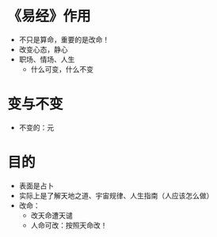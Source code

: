 # 《易经》作用
* 不只是算命，重要的是改命！
* 改变心态，静心
* 职场、情场、人生
  * 什么可变，什么不变
  
# 变与不变
* 不变的：元



# 目的
* 表面是占卜
* 实际上是了解天地之道、宇宙规律、人生指南（人应该怎么做）
* 改命：
  * 改天命遭天谴
  * 人命可改：按照天命改！
  
#  

